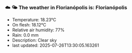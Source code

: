 ### ☁️ 🌤️  The weather in Florianópolis is: Florianópolis

- Temperature: 18.23°C
- On flesh: 18.12°C
- Relative air humidity: 77%
- Rain: 0.0 mm
- Description: Clear sky
- last updated: 2025-07-26T13:30:05.163261
